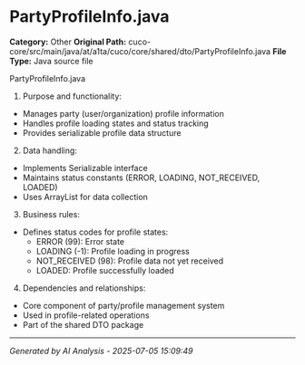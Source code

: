 # PartyProfileInfo.java

**Category:** Other
**Original Path:** cuco-core/src/main/java/at/a1ta/cuco/core/shared/dto/PartyProfileInfo.java
**File Type:** Java source file

PartyProfileInfo.java
1. Purpose and functionality:
- Manages party (user/organization) profile information
- Handles profile loading states and status tracking
- Provides serializable profile data structure

2. Data handling:
- Implements Serializable interface
- Maintains status constants (ERROR, LOADING, NOT_RECEIVED, LOADED)
- Uses ArrayList for data collection

3. Business rules:
- Defines status codes for profile states:
  * ERROR (99): Error state
  * LOADING (-1): Profile loading in progress
  * NOT_RECEIVED (98): Profile data not yet received
  * LOADED: Profile successfully loaded

4. Dependencies and relationships:
- Core component of party/profile management system
- Used in profile-related operations
- Part of the shared DTO package

---
*Generated by AI Analysis - 2025-07-05 15:09:49*
